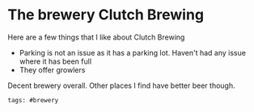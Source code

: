 # The brewery Clutch Brewing

Here are a few things that I like about Clutch Brewing

- Parking is not an issue as it has a parking lot.  Haven't had any
  issue where it has been full
- They offer growlers

Decent brewery overall.  Other places I find have better beer though.

    tags: #brewery
